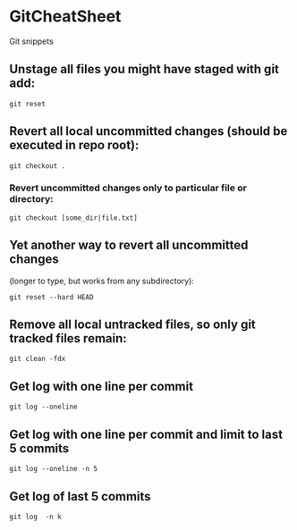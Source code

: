 # GitCheatSheet

Git snippets

## Unstage all files you might have staged with git add:

```
git reset
```

## Revert all local uncommitted changes (should be executed in repo root):

```
git checkout .
```

### Revert uncommitted changes only to particular file or directory:

```
git checkout [some_dir|file.txt]
```

## Yet another way to revert all uncommitted changes 

(longer to type, but works from any subdirectory):

```
git reset --hard HEAD
```

## Remove all local untracked files, so only git tracked files remain:

```
git clean -fdx
```

## Get log with one line per commit

```
git log --oneline
```


## Get log with one line per commit and limit to last 5 commits 

```
git log --oneline -n 5
```

## Get log of last 5 commits 

```
git log  -n k
```


